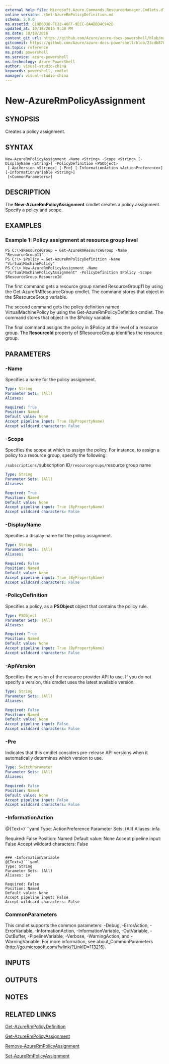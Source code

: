 ```yaml
---
external help file: Microsoft.Azure.Commands.ResourceManager.Cmdlets.dll-Help.xml
online version: .\Get-AzureRmPolicyDefinition.md
schema: 2.0.0
ms.assetid: C19B6038-FC32-46FF-9ECC-8A4BBD4C942B
updated_at: 10/18/2016 9:38 PM
ms.date: 10/18/2016
content_git_url: https://github.com/Azure/azure-docs-powershell/blob/master/azureps-cmdlets-docs/ResourceManager/AzureRM.Resources/v2.0.3/New-AzureRmPolicyAssignment.md
gitcommit: https://github.com/Azure/azure-docs-powershell/blob/23cdb8705d4ab9807c0e21b238f3b134a7d49c7d/azureps-cmdlets-docs/ResourceManager/AzureRM.Resources/v2.0.3/New-AzureRmPolicyAssignment.md
ms.topic: reference
ms.prod: powershell
ms.service: azure-powershell
ms.technology: Azure PowerShell
author: visual-studio-china
keywords: powershell, cmdlet
manager: visual-studio-china
---
```


# New-AzureRmPolicyAssignment

## SYNOPSIS
Creates a policy assignment.

## SYNTAX

```
New-AzureRmPolicyAssignment -Name <String> -Scope <String> [-DisplayName <String>] -PolicyDefinition <PSObject>
 [-ApiVersion <String>] [-Pre] [-InformationAction <ActionPreference>] [-InformationVariable <String>]
 [<CommonParameters>]
```

## DESCRIPTION
The **New-AzureRmPolicyAssignment** cmdlet creates a policy assignment.
Specify a policy and scope.

## EXAMPLES

### Example 1: Policy assignment at resource group level
```
PS C:\>$ResourceGroup = Get-AzureRmResourceGroup -Name "ResourceGroup11"
PS C:\> $Policy = Get-AzureRmPolicyDefinition -Name "VirtualMachinePolicy"
PS C:\> New-AzureRmPolicyAssignment -Name "VirtualMachinePolicyAssignment" -PolicyDefinition $Policy -Scope $ResourceGroup.ResourceId
```

The first command gets a resource group named ResourceGroup11 by using the Get-AzureRMResourceGroup cmdlet.
The command stores that object in the $ResourceGroup variable.

The second command gets the policy definition named VirtualMachinePolicy by using the Get-AzureRmPolicyDefinition cmdlet.
The command stores that object in the $Policy variable.

The final command assigns the policy in $Policy at the level of a resource group.
The **ResourceId** property of $ResourceGroup identifies the resource group.

## PARAMETERS

### -Name
Specifies a name for the policy assignment.

```yaml
Type: String
Parameter Sets: (All)
Aliases: 

Required: True
Position: Named
Default value: None
Accept pipeline input: True (ByPropertyName)
Accept wildcard characters: False
```

### -Scope
Specifies the scope at which to assign the policy.
For instance, to assign a policy to a resource group, specify the following:

`/subscriptions/`subscription ID`/resourcegroups/`resource group name

```yaml
Type: String
Parameter Sets: (All)
Aliases: 

Required: True
Position: Named
Default value: None
Accept pipeline input: True (ByPropertyName)
Accept wildcard characters: False
```

### -DisplayName
Specifies a display name for the policy assignment.

```yaml
Type: String
Parameter Sets: (All)
Aliases: 

Required: False
Position: Named
Default value: None
Accept pipeline input: True (ByPropertyName)
Accept wildcard characters: False
```

### -PolicyDefinition
Specifies a policy, as a **PSObject** object that contains the policy rule.

```yaml
Type: PSObject
Parameter Sets: (All)
Aliases: 

Required: True
Position: Named
Default value: None
Accept pipeline input: True (ByPropertyName)
Accept wildcard characters: False
```

### -ApiVersion
Specifies the version of the resource provider API to use.
If you do not specify a version, this cmdlet uses the latest available version.

```yaml
Type: String
Parameter Sets: (All)
Aliases: 

Required: False
Position: Named
Default value: None
Accept pipeline input: False
Accept wildcard characters: False
```

### -Pre
Indicates that this cmdlet considers pre-release API versions when it automatically determines which version to use.

```yaml
Type: SwitchParameter
Parameter Sets: (All)
Aliases: 

Required: False
Position: Named
Default value: None
Accept pipeline input: False
Accept wildcard characters: False
```

### -InformationAction
@{Text=}```yaml
Type: ActionPreference
Parameter Sets: (All)
Aliases: infa

Required: False
Position: Named
Default value: None
Accept pipeline input: False
Accept wildcard characters: False
```

### -InformationVariable
@{Text=}```yaml
Type: String
Parameter Sets: (All)
Aliases: iv

Required: False
Position: Named
Default value: None
Accept pipeline input: False
Accept wildcard characters: False
```

### CommonParameters
This cmdlet supports the common parameters: -Debug, -ErrorAction, -ErrorVariable, -InformationAction, -InformationVariable, -OutVariable, -OutBuffer, -PipelineVariable, -Verbose, -WarningAction, and -WarningVariable. For more information, see about_CommonParameters (http://go.microsoft.com/fwlink/?LinkID=113216).

## INPUTS

## OUTPUTS

## NOTES

## RELATED LINKS

[Get-AzureRmPolicyDefinition](.\Get-AzureRmPolicyDefinition.md)

[Get-AzureRmPolicyAssignment](.\Get-AzureRmPolicyAssignment.md)

[Remove-AzureRmPolicyAssignment](.\Remove-AzureRmPolicyAssignment.md)

[Set-AzureRmPolicyAssignment](.\Set-AzureRmPolicyAssignment.md)


